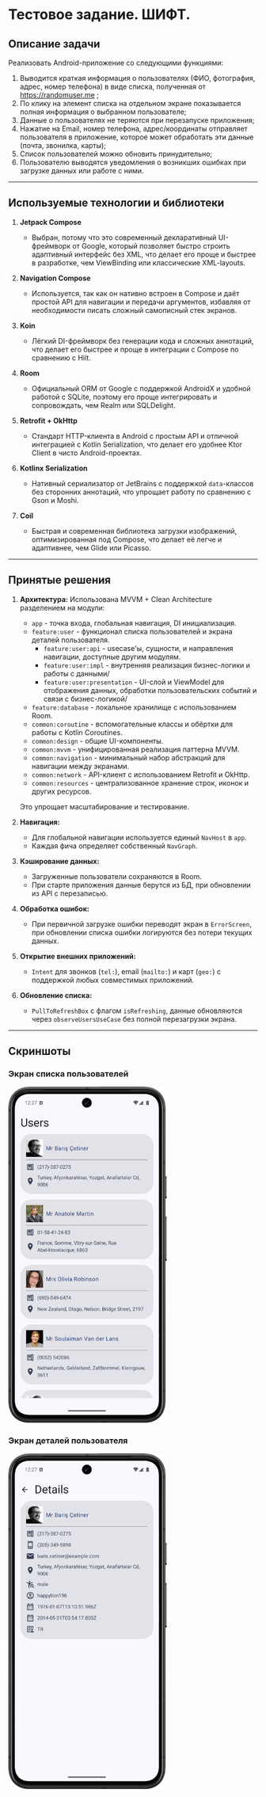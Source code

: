 # Тестовое задание. ШИФТ.

## Описание задачи

Реализовать Android-приложение со следующими функциями:

1. Выводится краткая информация о пользователях (ФИО, фотография, адрес, номер телефона) в виде списка, полученная от https://randomuser.me ;
2. По клику на элемент списка на отдельном экране показывается полная информация о выбранном пользователе;
3. Данные о пользователях не теряются при перезапуске приложения;
4. Нажатие на Email, номер телефона, адрес/координаты отправляет пользователя в приложение, которое может обработать эти данные (почта, звонилка, карты);
5. Список пользователей можно обновить принудительно;
6. Пользователю выводятся уведомления о возникших ошибках при загрузке данных или работе с ними.

---

## Используемые технологии и библиотеки

1. **Jetpack Compose**
    - Выбран, потому что это современный декларативный UI-фреймворк от Google, который позволяет быстро строить адаптивный интерфейс без XML, что делает его проще и быстрее в разработке, чем ViewBinding или классические XML-layouts.

2. **Navigation Compose**
    - Используется, так как он нативно встроен в Compose и даёт простой API для навигации и передачи аргументов, избавляя от необходимости писать сложный самописный стек экранов.

3. **Koin**
    - Лёгкий DI-фреймворк без генерации кода и сложных аннотаций, что делает его быстрее и проще в интеграции с Compose по сравнению с Hilt.

4. **Room**
    - Официальный ORM от Google с поддержкой AndroidX и удобной работой с SQLite, поэтому его проще интегрировать и сопровождать, чем Realm или SQLDelight.

5. **Retrofit + OkHttp**
    - Стандарт HTTP-клиента в Android с простым API и отличной интеграцией с Kotlin Serialization, что делает его удобнее Ktor Client в чисто Android-проектах.

6. **Kotlinx Serialization**
    - Нативный сериализатор от JetBrains с поддержкой `data`-классов без сторонних аннотаций, что упрощает работу по сравнению с Gson и Moshi.

7. **Coil**
    - Быстрая и современная библиотека загрузки изображений, оптимизированная под Compose, что делает её легче и адаптивнее, чем Glide или Picasso.

---  

## Принятые решения

1. **Архитектура:**
   Использована MVVM + Clean Architecture разделением на модули:
    - `app` - точка входа, глобальная навигация, DI инициализация.
    - `feature:user` - функционал списка пользователей и экрана деталей пользователя.
        -   `feature:user:api` - usecase'ы, сущности, и направления навигации, доступные другим модулям.
        -   `feature:user:impl` - внутренняя реализация бизнес-логики и работы с данными/
        -   `feature:user:presentation` - UI-слой и ViewModel для отображения данных, обработки пользовательских событий и связи с бизнес-логикой/
    - `feature:database` - локальное хранилище с использованием Room.
    - `common:coroutine` -  вспомогательные классы и обёртки для работы с Kotlin Coroutines.
    - `common:design` - общие UI-компоненты.
    - `common:mvvm` -  унифицированная реализация паттерна MVVM.
    - `common:navigation` -  минимальный набор абстракций для навигации между экранами.
    - `common:network` - API-клиент с использованием Retrofit и OkHttp.
    - `common:resources` -  централизованное хранение строк, иконок и других ресурсов.

   Это упрощает масштабирование и тестирование.

2. **Навигация:**
    - Для глобальной навигации используется единый `NavHost` в `app`.
    - Каждая фича определяет собственный `NavGraph`.

3. **Кэширование данных:**
    - Загруженные пользователи сохраняются в Room.
    - При старте приложения данные берутся из БД, при обновлении из API с перезаписью.

4. **Обработка ошибок:**
    - При первичной загрузке ошибки переводят экран в `ErrorScreen`, при обновлении списка ошибки логируются без потери текущих данных.

5. **Открытие внешних приложений:**
    - `Intent` для звонков (`tel:`), email (`mailto:`) и карт (`geo:`) с поддержкой любых совместимых приложений.

6. **Обновление списка:**
    - `PullToRefreshBox` с флагом `isRefreshing`, данные обновляются через `observeUsersUseCase` без полной перезагрузки экрана.

---

## Скриншоты

### Экран списка пользователей

<img src="images/user_list.png" alt="Экран списка пользователей" width="320"/>

### Экран деталей пользователя

<img src="images/user_details.png" alt="Экран деталей пользователя" width="320"/>
